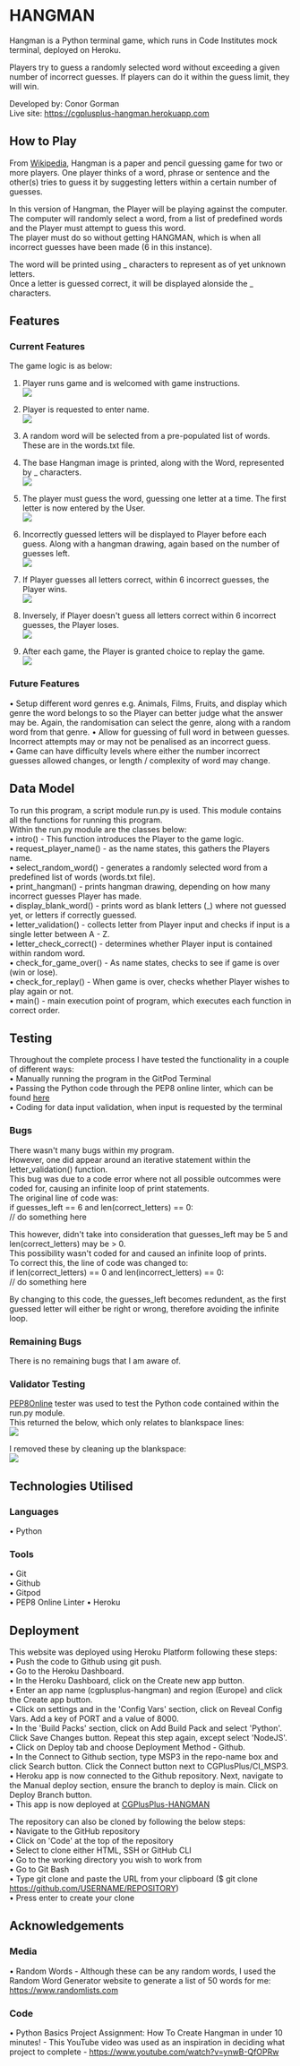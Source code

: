 # HANGMAN
Hangman is a Python terminal game, which runs in Code Institutes mock terminal, deployed on Heroku.

Players try to guess a randomly selected word without exceeding a given number of incorrect guesses.
If players can do it within the guess limit, they will win.

Developed by: Conor Gorman  
Live site: https://cgplusplus-hangman.herokuapp.com

## How to Play
From [Wikipedia](https://en.wikipedia.org/wiki/Hangman_(game)), Hangman is a paper and pencil guessing game for two or more players. One player thinks of a word, phrase or sentence and the other(s) tries to guess it by suggesting letters within a certain number of guesses.  

In this version of Hangman, the Player will be playing against the computer. The computer will randomly select a word, from a list of predefined words and the Player must attempt to guess this word.  
The player must do so without getting HANGMAN, which is when all incorrect guesses have been made (6 in this instance).  

The word will be printed using _ characters to represent as of yet unknown letters.  
Once a letter is guessed correct, it will be displayed alonside the _ characters.  

## Features
### Current Features
The game logic is as below:  
1.  Player runs game and is welcomed with game instructions.  
    <image src="images/intro.png">  

2.  Player is requested to enter name.  
    <image src="images/enter_name.png">  

3.  A random word will be selected from a pre-populated list of words.  These are in the words.txt file.    

4.  The base Hangman image is printed, along with the Word, represented by _ characters.  
    <image src="images/blank_word.png">  

5.  The player must guess the word,  guessing one letter at a time. The first letter is now entered by the User.  
    <image src="images/first_guess.png">  

6.  Incorrectly guessed letters will be displayed to Player before each guess. Along with a hangman drawing, again based on the number of guesses left.  
    <image src="images/incorrect_guess.png">  

7.  If Player guesses all letters correct, within 6 incorrect guesses, the Player wins.  
    <image src="images/win_game.png">

8.  Inversely, if Player doesn't guess all letters correct within 6 incorrect guesses, the Player loses.  
    <image src="images/lose_game.png">  

9.  After each game, the Player is granted choice to replay the game.  
    <image src="images/replay.png">    

### Future Features
•	Setup different word genres e.g. Animals, Films, Fruits, and display which genre the word belongs to so the Player can better judge what the answer may be. Again, the randomisation can select the genre, along with a random word from that genre.
•	Allow for guessing of full word in between guesses. Incorrect attempts may or may not be penalised as an incorrect guess.  
•	Game can have difficulty levels where either the number incorrect guesses allowed changes, or length / complexity of word may change.

## Data Model
To run this program, a script module run.py is used. This module contains all the functions for running this program.    
Within the run.py module are the classes below:  
    •	intro() - This function introduces the Player to the game logic.  
    •	request_player_name() - as the name states, this gathers the Players name.  
    •	select_random_word() - generates a randomly selected word from a predefined list of words (words.txt file).  
    •	print_hangman() - prints hangman drawing, depending on how many incorrect guesses Player has made.  
    •	display_blank_word() - prints word as blank letters (_) where not guessed yet, or letters if correctly guessed.  
    •	letter_validation() - collects letter from Player input and checks if input is a single letter between A - Z.  
    •	letter_check_correct() - determines whether Player input is contained within random word.  
    •	check_for_game_over() - As name states, checks to see if game is over (win or lose).  
    •	check_for_replay() - When game is over, checks whether Player wishes to play again or not.  
    •	main() - main execution point of program, which executes each function in correct order.  

## Testing  
Throughout the complete process I have tested the functionality in a couple of different ways:  
    •	Manually running the program in the GitPod Terminal  
    •	Passing the Python code through the PEP8 online linter, which can be found [here](http://pep8online.com)  
    •	Coding for data input validation, when input is requested by the terminal  

### Bugs  
There wasn't many bugs within my program.  
However, one did appear around an iterative statement within the letter_validation() function.  
This bug was due to a code error where not all possible outcommes were coded for, causing an infinite loop of print statements.  
The original line of code was:  
if guesses_left == 6 and len(correct_letters) == 0:  
// do something here  

This however, didn't take into consideration that guesses_left may be 5 and len(correct_letters) may be > 0.  
This possibility wasn't coded for and caused an infinite loop of prints.  
To correct this, the line of code was changed to:  
if len(correct_letters) == 0 and len(incorrect_letters) == 0:  
// do something here  

By changing to this code, the guesses_left becomes redundent, as the first guessed letter will either be right or wrong, therefore avoiding the infinite loop.  

### Remaining Bugs
There is no remaining bugs that I am aware of.

### Validator Testing
[PEP8Online](http://pep8online.com) tester was used to test the Python code contained within the run.py module.  
This returned the below, which only relates to blankspace lines:  
<image src="images/pep8.png">  

I removed these by cleaning up the blankspace:  
<image src="images/pep8_all_right.png">   

## Technologies Utilised
### Languages
•	Python 
### Tools 
•	Git  
•	Github  
•	Gitpod  
•	PEP8 Online Linter 
•	Heroku
 
## Deployment
This website was deployed using Heroku Platform following these steps:   
    •   Push the code to Github using git push.  
    •	Go to the Heroku Dashboard.  
    •	In the Heroku Dashboard, click on the Create new app button.  
    •	Enter an app name (cgplusplus-hangman) and region (Europe) and click the Create app button.  
    •	Click on settings and in the 'Config Vars' section, click on Reveal Config Vars. Add a key of PORT and a value of 8000.  
    •	In the 'Build Packs' section, click on Add Build Pack and select 'Python'. Click Save Changes button. Repeat this step again, except select 'NodeJS'.  
    •	Click on Deploy tab and choose Deployment Method - Github.  
    •	In the Connect to Github section, type MSP3 in the repo-name box and click Search button. Click the Connect button next to CGPlusPlus/CI_MSP3.  
    •	Heroku app is now connected to the Github repository. Next, navigate to the Manual deploy section, ensure the branch to deploy is main. Click on Deploy Branch button.  
    •	This app is now deployed at [CGPlusPlus-HANGMAN](https://cgplusplus-hangman.herokuapp.com)  

The repository can also be cloned by following the below steps:  
•	Navigate  to the GitHub repository  
•	Click on 'Code' at the top of the repository  
•	Select to clone either HTML, SSH or GitHub CLI  
•	Go to the working directory you wish to work from  
•	Go to Git Bash  
•	Type git clone and paste the URL from your clipboard ($ git clone https://github.com/USERNAME/REPOSITORY)  
•	Press enter to create your clone  

## Acknowledgements
### Media
•	Random Words - Although these can be any random words, I used the Random Word Generator website to generate a list of 50 words for me: https://www.randomlists.com  

### Code
•	Python Basics Project Assignment: How To Create Hangman in under 10 minutes! - This YouTube video was used as an inspiration in deciding what project to complete - https://www.youtube.com/watch?v=ynwB-QfOPRw  
